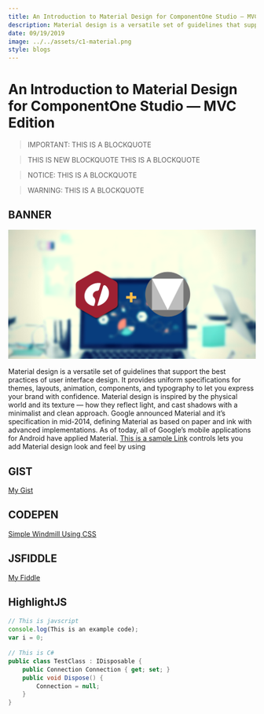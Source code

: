 ```yaml
---
title: An Introduction to Material Design for ComponentOne Studio — MVC Edition
description: Material design is a versatile set of guidelines that support the best practices of user interface design.
date: 09/19/2019
image: ../../assets/c1-material.png
style: blogs
---
```


# An Introduction to Material Design for ComponentOne Studio — MVC Edition

> IMPORTANT:
> THIS IS A BLOCKQUOTE

> THIS IS NEW BLOCKQUOTE
> THIS IS A BLOCKQUOTE

> NOTICE:
> THIS IS A BLOCKQUOTE


> WARNING:
> THIS IS A BLOCKQUOTE
## BANNER

![banner](../../assets/c1-material.png)

Material design is a versatile set of guidelines that support the best practices of user interface design. It provides uniform specifications for themes, layouts, animation, components, and typography to let you express your brand with confidence. Material design is inspired by the physical world and its texture — how they reflect light, and cast shadows with a minimalist and clean approach.
Google announced Material and it’s specification in mid-2014, defining Material as based on paper and ink with advanced implementations. As of today, all of Google’s mobile applications for Android have applied Material. [This is a sample Link](https://www.grapecity.com/en/aspnet-mvc) controls lets you add Material design look and feel by using 

## GIST
[My Gist](https://gist.github.com/iwannabebot/63bcc19a3a33b241f502a516edee56bc)

## CODEPEN
[Simple Windmill Using CSS](https://codepen.io/areal_alien/embed/xeaRRP?height=84&theme-id=0&default-tab=css,result)

## JSFIDDLE
[My Fiddle](http://jsfiddle.net/zalun/NmudS/embedded/result,js,html,css/dark/)

## HighlightJS
```js
// This is javscript
console.log(This is an example code);
var i = 0;
```

```cs
// This is C#
public class TestClass : IDisposable {
    public Connection Connection { get; set; }
    public void Dispose() {
        Connection = null;
    }
}
```